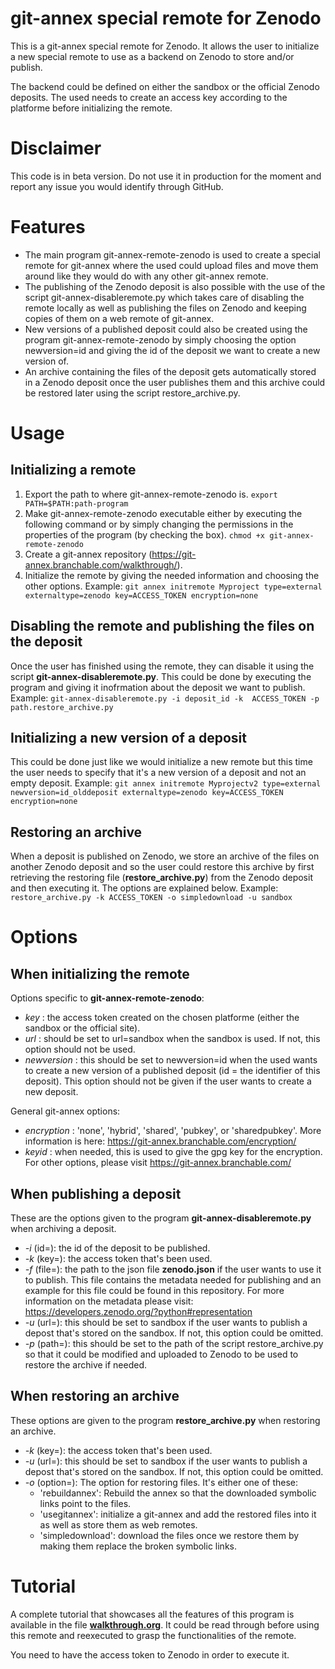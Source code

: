 # git-annex special remote for Zenodo
This is a git-annex special remote for Zenodo. It allows the user to initialize a new special remote to use as a backend on Zenodo to store and/or publish. 

The backend could be defined on either the sandbox or the official Zenodo deposits. The used needs to create an access key according to the platforme before initializing the remote.

# Disclaimer

This code is in beta version. Do not use it in production for the moment and report any issue you would identify through GitHub.

# Features
- The main program git-annex-remote-zenodo is used to create a special remote for git-annex where the used could upload files and move them around like they would do with any other git-annex remote. 
- The publishing of the Zenodo deposit is also possible with the use of the script git-annex-disableremote.py which takes care of disabling the remote locally as well as publishing the files on Zenodo and keeping copies of them on a web remote of git-annex.
- New versions of a published deposit could also be created using the program git-annex-remote-zenodo by simply choosing the option newversion=id and giving the id of the deposit we want to create a new version of.
- An archive containing the files of the deposit gets automatically stored in a Zenodo deposit once the user publishes them and this archive could be restored later using the script restore_archive.py.


# Usage
## Initializing a remote
1. Export the path to where git-annex-remote-zenodo is.
`export PATH=$PATH:path-program`
2. Make git-annex-remote-zenodo executable either by executing the following command or by simply
changing the permissions in the properties of the program (by checking the box).
`chmod +x git-annex-remote-zenodo`
3. Create a git-annex repository (https://git-annex.branchable.com/walkthrough/).
4. Initialize the remote by giving the needed information and choosing the other options.
Example: 
`git annex initremote Myproject type=external externaltype=zenodo key=ACCESS_TOKEN encryption=none`

## Disabling the remote and publishing the files on the deposit
Once the user has finished using the remote, they can disable it using the script **git-annex-disableremote.py**. This could be done by executing the program and giving it inofrmation about the deposit we want to publish. 
Example: 
`git-annex-disableremote.py -i deposit_id -k  ACCESS_TOKEN -p  path.restore_archive.py`

## Initializing a new version of a deposit
This could be done just like we would initialize a new remote but this time the user needs to specify that it's a new version of a deposit and not an empty deposit.
Example: 
`git annex initremote Myprojectv2 type=external newversion=id_olddeposit externaltype=zenodo key=ACCESS_TOKEN encryption=none` 

## Restoring an archive
When a deposit is published on Zenodo, we store an archive of the files on another Zenodo deposit and so the user could restore this archive by first retrieving the restoring file (**restore_archive.py**) from the Zenodo deposit and then executing it. The options are explained below. 
Example: 
`restore_archive.py -k ACCESS_TOKEN -o simpledownload -u sandbox` 

# Options
## When initializing the remote
Options specific to **git-annex-remote-zenodo**:
- _key_ : the access token created on the chosen platforme (either the sandbox or the official site). 
- _url_ : should be set to url=sandbox when the sandbox is used. If not, this option should not be used.
- _newversion_ : this should be set to newversion=id when the used wants to create a new version of a published deposit (id = the identifier of this deposit). This option should not be given if the user wants to create a new deposit.

General git-annex options:
- _encryption_ : 'none', 'hybrid', 'shared', 'pubkey', or 'sharedpubkey'. More information is here: https://git-annex.branchable.com/encryption/
- _keyid_ : when needed, this is used to give the gpg key for the encryption.
For other options, please visit https://git-annex.branchable.com/ 

## When publishing a deposit
These are the options given to the program **git-annex-disableremote.py** when archiving a deposit. 
- _-i_ (id=): the id of the deposit to be published.
- _-k_ (key=): the access token that's been used.
- _-f_ (file=): the path to the json file **zenodo.json** if the user wants to use it to publish. This file contains the metadata needed for publishing and an example for this file could be found in this repository. For more information on the metadata please visit: https://developers.zenodo.org/?python#representation 
- _-u_ (url=): this should be set to sandbox if the user wants to publish a depost that's stored on the sandbox. If not, this option could be omitted.
- _-p_ (path=): this should be set to the path of the script restore_archive.py so that it could be modified and uploaded to Zenodo to be used to restore the archive if needed.

## When restoring an archive
These options are given to the program **restore_archive.py** when restoring an archive.
- _-k_ (key=): the access token that's been used.
- _-u_ (url=): this should be set to sandbox if the user wants to publish a depost that's stored on the sandbox. If not, this option could be omitted.
- _-o_ (option=): The option for restoring files. It's either one of these:
	+ 'rebuildannex': Rebuild the annex so that the downloaded symbolic links point to the files.
	+ 'usegitannex': initialize a git-annex and add the restored files into it as well as store them as web remotes.
	+ 'simpledownload': download the files once we restore them by making them replace the broken symbolic links.

# Tutorial
A complete tutorial that showcases all the features of this program is available in the file **[walkthrough.org](walkthrough.org)**. It could be read through before using this remote and reexecuted to grasp the functionalities of the remote. 

You need to have the access token to Zenodo in order to execute it.

